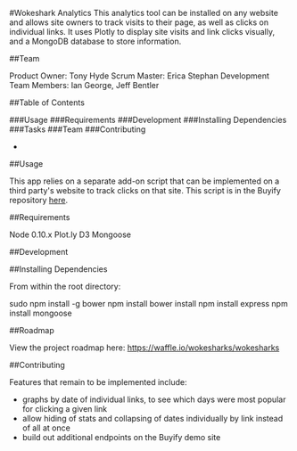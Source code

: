 #Wokeshark Analytics
This analytics tool can be installed on any website and allows site owners to track visits to their page, as well as clicks on individual links. It uses Plotly to display site visits and link clicks visually, and a MongoDB database to store information.

##Team

Product Owner: Tony Hyde
Scrum Master: Erica Stephan
Development Team Members: Ian George, Jeff Bentler

##Table of Contents

###Usage
###Requirements
###Development
###Installing Dependencies
###Tasks
###Team
###Contributing

 -

##Usage

This app relies on a separate add-on script that can be implemented on a third party's website to track clicks on that site. This script is in the Buyify repository <a href="https://github.com/wokesharks/buyify/blob/master/README.md">here</a>.

##Requirements

Node 0.10.x
Plot.ly
D3
Mongoose

##Development

##Installing Dependencies

From within the root directory:

sudo npm install -g bower
npm install
bower install
npm install express
npm install mongoose

##Roadmap

View the project roadmap here:
https://waffle.io/wokesharks/wokesharks

##Contributing

Features that remain to be implemented include:

- graphs by date of individual links, to see which days were most popular for clicking a given link
- allow hiding of stats and collapsing of dates individually by link instead of all at once
- build out additional endpoints on the Buyify demo site
